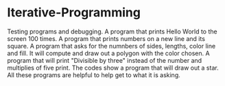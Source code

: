 # Iterative-Programming
Testing programs and debugging.
A program that prints Hello World to the screen 100 times.
A program that prints numbers on a new line and its square.
A program that asks for the numnbers of sides, lengths, color line and fill. It will compute and draw out a polygon with the color chosen.
A program that will print "Divisible by three" instead of the number and multiplies of five print.
The codes show a program that will draw out a star.
All these programs are helpful to help get to what it is asking.
